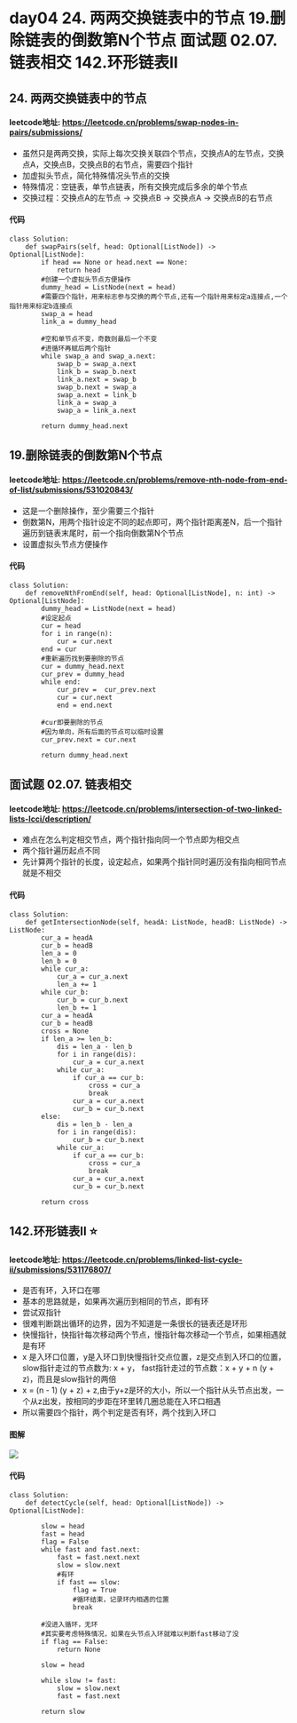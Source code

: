 # day04 24. 两两交换链表中的节点 19.删除链表的倒数第N个节点 面试题 02.07. 链表相交 142.环形链表II 
## 24. 两两交换链表中的节点
#### leetcode地址: https://leetcode.cn/problems/swap-nodes-in-pairs/submissions/
- 虽然只是两两交换，实际上每次交换关联四个节点，交换点A的左节点，交换点A，交换点B，交换点B的右节点，需要四个指针
- 加虚拟头节点，简化特殊情况头节点的交换
- 特殊情况：空链表，单节点链表，所有交换完成后多余的单个节点
- 交换过程：交换点A的左节点 -> 交换点B -> 交换点A -> 交换点B的右节点
#### 代码
    class Solution:
        def swapPairs(self, head: Optional[ListNode]) -> Optional[ListNode]:
            if head == None or head.next == None:
                return head
            #创建一个虚拟头节点方便操作
            dummy_head = ListNode(next = head)
            #需要四个指针，用来标志参与交换的两个节点,还有一个指针用来标定a连接点,一个指针用来标定b连接点
            swap_a = head
            link_a = dummy_head

            #空和单节点不变，奇数则最后一个不变
            #进循环再赋后两个指针
            while swap_a and swap_a.next:
                swap_b = swap_a.next
                link_b = swap_b.next
                link_a.next = swap_b
                swap_b.next = swap_a
                swap_a.next = link_b
                link_a = swap_a
                swap_a = link_a.next
                
            return dummy_head.next

## 19.删除链表的倒数第N个节点
#### leetcode地址: https://leetcode.cn/problems/remove-nth-node-from-end-of-list/submissions/531020843/
- 这是一个删除操作，至少需要三个指针
- 倒数第N，用两个指针设定不同的起点即可，两个指针距离差N，后一个指针遍历到链表末尾时，前一个指向倒数第N个节点
- 设置虚拟头节点方便操作
#### 代码  
    class Solution:
        def removeNthFromEnd(self, head: Optional[ListNode], n: int) -> Optional[ListNode]:
            dummy_head = ListNode(next = head)
            #设定起点
            cur = head
            for i in range(n):
                cur = cur.next
            end = cur
            #重新遍历找到要删除的节点
            cur = dummy_head.next
            cur_prev = dummy_head
            while end:
                cur_prev =  cur_prev.next
                cur = cur.next
                end = end.next

            #cur即要删除的节点
            #因为单向，所有后面的节点可以临时设置
            cur_prev.next = cur.next

            return dummy_head.next

## 面试题 02.07. 链表相交
#### leetcode地址: https://leetcode.cn/problems/intersection-of-two-linked-lists-lcci/description/
- 难点在怎么判定相交节点，两个指针指向同一个节点即为相交点
- 两个指针遍历起点不同
- 先计算两个指针的长度，设定起点，如果两个指针同时遍历没有指向相同节点就是不相交
#### 代码  
    class Solution:
        def getIntersectionNode(self, headA: ListNode, headB: ListNode) -> ListNode:
            cur_a = headA
            cur_b = headB
            len_a = 0
            len_b = 0
            while cur_a:
                cur_a = cur_a.next
                len_a += 1
            while cur_b:
                cur_b = cur_b.next
                len_b += 1
            cur_a = headA
            cur_b = headB
            cross = None
            if len_a >= len_b:
                dis = len_a - len_b
                for i in range(dis):
                    cur_a = cur_a.next
                while cur_a:
                    if cur_a == cur_b:
                        cross = cur_a
                        break
                    cur_a = cur_a.next
                    cur_b = cur_b.next
            else:
                dis = len_b - len_a
                for i in range(dis):
                    cur_b = cur_b.next
                while cur_a:
                    if cur_a == cur_b:
                        cross = cur_a
                        break
                    cur_a = cur_a.next
                    cur_b = cur_b.next

            return cross    

## 142.环形链表II ⭐           
#### leetcode地址: https://leetcode.cn/problems/linked-list-cycle-ii/submissions/531176807/
- 是否有环，入环口在哪
- 基本的思路就是，如果再次遍历到相同的节点，即有环
- 尝试双指针
- 很难判断跳出循环的边界，因为不知道是一条很长的链表还是环形
- 快慢指针，快指针每次移动两个节点，慢指针每次移动一个节点，如果相遇就是有环
- x 是入环口位置，y是入环口到快慢指针交点位置，z是交点到入环口的位置，slow指针走过的节点数为: x + y， fast指针走过的节点数：x + y + n (y + z)，而且是slow指针的两倍
- x = (n - 1) (y + z) + z,由于y+z是环的大小，所以一个指针从头节点出发，一个从z出发，按相同的步距在环里转几圈总能在入环口相遇
- 所以需要四个指针，两个判定是否有环，两个找到入环口
#### 图解
![](https://code-thinking-1253855093.file.myqcloud.com/pics/20210318165123581.png)
#### 代码
    class Solution:
        def detectCycle(self, head: Optional[ListNode]) -> Optional[ListNode]:

            slow = head
            fast = head
            flag = False
            while fast and fast.next:
                fast = fast.next.next
                slow = slow.next
                #有环
                if fast == slow:
                    flag = True
                    #循环结束，记录环内相遇的位置
                    break

            #没进入循环，无环
            #其实要考虑特殊情况，如果在头节点入环就难以判断fast移动了没
            if flag == False:
                return None
        
            slow = head
        
            while slow != fast:
                slow = slow.next
                fast = fast.next

            return slow
        



